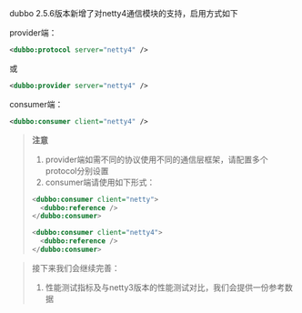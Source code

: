 dubbo 2.5.6版本新增了对netty4通信模块的支持，启用方式如下

provider端：
```xml
<dubbo:protocol server="netty4" />
```

或

```xml
<dubbo:provider server="netty4" />
```

consumer端：
```xml
<dubbo:consumer client="netty4" />

```

> **注意**  
> 1. provider端如需不同的协议使用不同的通信层框架，请配置多个protocol分别设置
> 2. consumer端请使用如下形式：
> ```xml
> <dubbo:consumer client="netty">
>   <dubbo:reference />
> </dubbo:consumer>
> ```
> ```xml
> <dubbo:consumer client="netty4">
>   <dubbo:reference />
> </dubbo:consumer>
> ```

> 接下来我们会继续完善：
> 1. 性能测试指标及与netty3版本的性能测试对比，我们会提供一份参考数据  